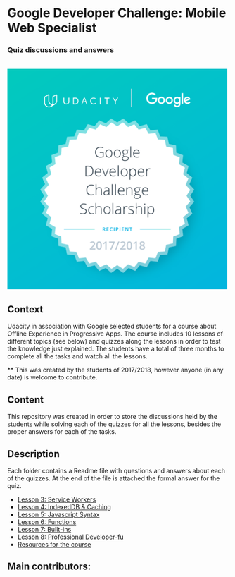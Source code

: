 # Google Developer Challenge: Mobile Web Specialist
<p align="center"> 
 <h3>Quiz discussions and answers</h3>
  <br>
  <img width="500" src="Google-Dev-EMEA-Badge.png" alt="Badge given to the chosen
  students">
  <br>
</p>


## Context
Udacity in association with Google selected students for a course about Offline Experience 
in Progressive Apps. The course includes 10 lessons of different topics (see below) and 
quizzes along the lessons in order to test the knowledge just explained. The students 
have a total of three months to complete all the tasks and watch all the lessons. 

** This was created by the students of 2017/2018, however anyone (in any date) is welcome to contribute.

## Content
This repository was created in order to store the discussions held by the students while 
solving each of the quizzes for all the lessons, besides the proper answers for each 
of the tasks. 

## Description
Each folder contains a Readme file with questions and answers about each 
of the quizzes. At the end of the file is attached the formal answer for the quiz. 

* [Lesson 3: Service Workers](serviceWorker/README.md)
* [Lesson 4: IndexedDB & Caching](indexedDB/README.md)
* [Lesson 5: Javascript Syntax](javascriptSyntax/README.md)
* [Lesson 6: Functions](functions/README.md)
* [Lesson 7: Built-ins](built-ins/README.md)
* [Lesson 8: Professional Developer-fu](professional-developer-fu/README.md)
* [Resources for the course](https://github.com/DomanskaGrzyb/awesome-google-mobile-web-challenge-links-2017)

## Main contributors:

